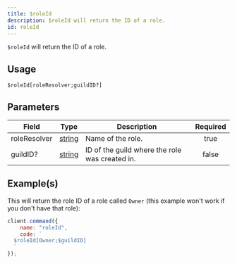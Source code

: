 ```yaml
---
title: $roleId
description: $roleId will return the ID of a role.
id: roleId
---
```


`$roleId` will return the ID of a role.

## Usage

```aoi
$roleId[roleResolver;guildID?]
```

## Parameters

| Field        | Type                                                                                              | Description                                    | Required |
| ------------ | ------------------------------------------------------------------------------------------------- | ---------------------------------------------- | :------: |
| roleResolver | [string](https://developer.mozilla.org/en-US/docs/Web/JavaScript/Reference/Global_Objects/String) | Name of the role.                              |   true   |
| guildID?     | [string](https://developer.mozilla.org/en-US/docs/Web/JavaScript/Reference/Global_Objects/String) | ID of the guild where the role was created in. |  false   |

## Example(s)

This will return the role ID of a role called `Owner` (this example won't work if you don't have that role):

```javascript
client.command({
    name: "roleId",
    code: `
  $roleId[Owner;$guildID]
  `
});
```
